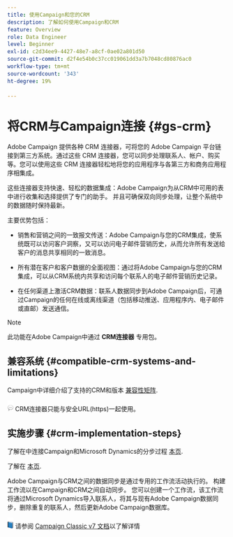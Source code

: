 ```yaml
---
title: 使用Campaign和您的CRM
description: 了解如何使用Campaign和CRM
feature: Overview
role: Data Engineer
level: Beginner
exl-id: c2d34ee9-4427-48e7-a8cf-0ae02a801d50
source-git-commit: d2f4e54b0c37cc019061dd3a7b7048cd80876ac0
workflow-type: tm+mt
source-wordcount: '343'
ht-degree: 19%

---
```


# 将CRM与Campaign连接 {#gs-crm}

Adobe Campaign 提供各种 CRM 连接器，可将您的 Adobe Campaign 平台链接到第三方系统。通过这些 CRM 连接器，您可以同步处理联系人、帐户、购买等。您可以使用这些 CRM 连接器轻松地将您的应用程序与各第三方和商务应用程序相集成。

这些连接器支持快速、轻松的数据集成：Adobe Campaign为从CRM中可用的表中进行收集和选择提供了专门的助手。 并且可确保双向同步处理，让整个系统中的数据随时保持最新。

主要优势包括：

* 销售和营销之间的一致报文传送：Adobe Campaign与您的CRM集成，使系统既可以访问客户洞察，又可以访问电子邮件营销历史，从而允许所有发送给客户的消息共享相同的一致消息。

* 所有潜在客户和客户数据的全面视图：通过将Adobe Campaign与您的CRM集成，可以从CRM系统内共享和访问每个联系人的电子邮件营销历史记录。

* 在任何渠道上激活CRM数据：联系人数据同步到Adobe Campaign后，可通过Campaign的任何在线或离线渠道（包括移动推送、应用程序内、电子邮件或直邮）发送通信。


>[!NOTE]
>
>此功能在Adobe Campaign中通过 **CRM连接器** 专用包。

## 兼容系统 {#compatible-crm-systems-and-limitations}

Campaign中详细介绍了支持的CRM和版本 [兼容性矩阵](../start/compatibility-matrix.md).

![](../assets/do-not-localize/speech.png)  CRM连接器只能与安全URL(https)一起使用。

## 实施步骤 {#crm-implementation-steps}

了解在中连接Campaign和Microsoft Dynamics的分步过程 [本页](ac-ms-dyn.md).

了解在 [本页](ac-sfdc.md).

Adobe Campaign与CRM之间的数据同步是通过专用的工作流活动执行的。 构建工作流以在Campaign和CRM之间自动同步。 您可以创建一个工作流，该工作流将通过Microsoft Dynamics导入联系人，将其与现有Adobe Campaign数据同步，删除重复的联系人，然后更新Adobe Campaign数据库。

![](../assets/do-not-localize/book.png) 请参阅 [Campaign Classic v7 文档](https://experienceleague.adobe.com/docs/campaign-classic/using/getting-started/connectors/crm-connectors/crm-data-sync.html?lang=en#getting-started)以了解详情
